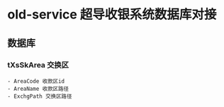 # old-service 超导收银系统数据库对接
## 数据库
### tXsSkArea   交换区
    - AreaCode 收款区id
    - AreaName 收款区路径
    - ExchgPath 交换区路径
